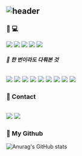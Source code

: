 ![header](https://capsule-render.vercel.app/api?type=rounded%12&color=gradient&text=%20Park%20Soo%20Bin%20&height=150&fontSize=50&textBg=Flase)
---

### 🔗 💻
<img src="https://img.shields.io/badge/Python-3776AB?style=flat-square&logo=Python&logoColor=white"/></a>
<img src="https://img.shields.io/badge/R-276DC3?style=flat-square&logo=R&logoColor=white"/>
<img src="https://img.shields.io/badge/Mysql-4479A1?style=flat-square&logo=MySql&logoColor=white"/></a>
<img src="https://img.shields.io/badge/Linux-FCC624?style=flat-square&logo=Linux&logoColor=white"/></a>
<img src="https://img.shields.io/badge/Ubuntu-E95420?style=flat-square&logo=Ubuntu&logoColor=white"/></a>

##### 🔗 한 번이라도 다뤄본 것
<img src="https://img.shields.io/badge/HTML-E34F26?style=flat-square&logo=HTML5&logoColor=white"/></a>
<img src="https://img.shields.io/badge/CSS-1572B6?style=flat-square&logo=CSS3&logoColor=white"/></a>
<img src="https://img.shields.io/badge/JavaScript-F7DF1E?style=flat-square&logo=JavaScript&logoColor=white"/></a>
<img src="https://img.shields.io/badge/jQuery-0769AD?style=flat-square&logo=jQuery&logoColor=white"/></a>
<img src="https://img.shields.io/badge/Django-092E20?style=flat-square&logo=Django&logoColor=white"/></a>
<img src="https://img.shields.io/badge/MongoDB-47A248?style=flat-square&logo=MongoDB&logoColor=white"/></a>
<img src="https://img.shields.io/badge/Hadoop-66CCFF?style=flat-square&logo=Apache Hadoop&logoColor=white"/></a>
<img src="https://img.shields.io/badge/Spark-E25A1C?style=flat-square&logo=Apache Spark&logoColor=white"/></a>
<img src="https://img.shields.io/badge/Airflow-017CEE?style=flat-square&logo=Apache Airflow&logoColor=white"/></a>
---

### 🔗 Contact
<a href="mailto:parksoobin0406@gmail.com"><img src="https://img.shields.io/badge/Gmail-d14836?style=flat-square&logo=Gmail&logoColor=white&link=parksoobin0406@gmail.com"/></a>
<img src="https://img.shields.io/badge/Notion-000000?style=flat-square&logo=Notion&logoColor=white"/></a>
---

### 🔗 My Github
![Anurag's GitHub stats](https://github-readme-stats.vercel.app/api?username=subin-park46&show_icons=true&theme=tokyonight)

